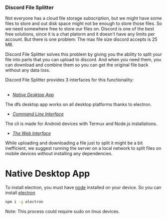 ### Discord File Splitter

Not everyone has a cloud file storage subscription, but we might have some files to store and out disk space might not be enough to store those files. So we need somewhere free to store our files on. Discord is one of the best free solutions, since it is a chat platorm and it doesn't have any limits per account. But there is one problem: The max file size discord accepts is 25 MB.


Discord File Splitter solves this problem by giving you the ability to split your file into parts that you can upload to discord. And when you need them, you can download and combine them so you can get the original file back without any data loss.

Discord File Splitter provides 3 interfaces for this functionality: <br><br>

- [*Native Desktop App*](#app) 

  
The dfs desktop app works on all desktop platforms thanks to electron.
- [*Command Line Interface*](#cli)

  
The cli is made for Android devices with Termux and Node.js installations.
- [*The Web Interface*](#web)


While uploading and downloading a file just to split it might be a bit inefficient, we suggest running the server on a local network to split files on mobile devices without installing any dependencies.



# Native Desktop App

To install electron, you must have [node](https://nodejs.org) installed on your device. So you can install [electron](https://electronjs.org/)
```bash
npm i -g electron
```


Note: This process could require sudo on linux devices.





